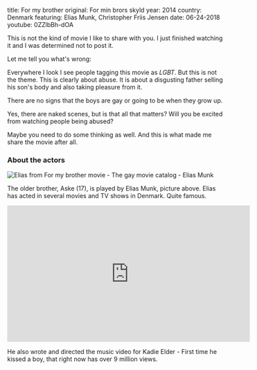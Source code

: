 title: For my brother
original: For min brors skyld
year: 2014
country: Denmark
featuring: Elias Munk, Christopher Friis Jensen
date: 06-24-2018
youtube: 0ZZlbBh-dOA

This is not the kind of movie I like to share with you. I just finished watching it and I was determined not to post it. 

Let me tell you what's wrong:

Everywhere I look I see people tagging this movie as *LGBT*. But this is not the theme. This is clearly about abuse. It is about a disgusting father selling his son's body and also taking pleasure from it.

There are no signs that the boys are gay or going to be when they grow up.

Yes, there are naked scenes, but is that all that matters? Will you be excited from watching people being abused?

Maybe you need to do some thinking as well. And this is what made me share the movie after all.

### About the actors

![Elias from For my brother movie - The gay movie catalog - Elias Munk]({filename}/uploads/elias.jpg)

The older brother, Aske (17), is played by Elias Munk, picture above. Elias has acted in several movies and TV shows in Denmark. Quite famous.

<iframe width="560" height="315" src="https://www.youtube.com/embed/et8R5fZOARo" frameborder="0" allow="autoplay; encrypted-media" allowfullscreen></iframe>

He also wrote and directed the music video for Kadie Elder - First time he kissed a boy, that right now has over 9 million views.

